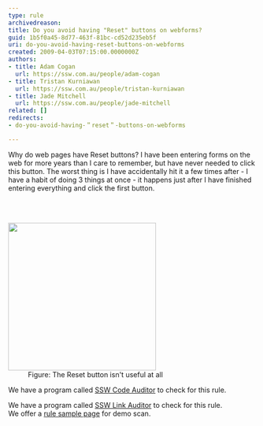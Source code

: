 ```yaml
---
type: rule
archivedreason: 
title: Do you avoid having "Reset" buttons on webforms?
guid: 1b5f0a45-8d77-463f-81bc-cd52d235eb5f
uri: do-you-avoid-having-reset-buttons-on-webforms
created: 2009-04-03T07:15:00.0000000Z
authors:
- title: Adam Cogan
  url: https://ssw.com.au/people/adam-cogan
- title: Tristan Kurniawan
  url: https://ssw.com.au/people/tristan-kurniawan
- title: Jade Mitchell
  url: https://ssw.com.au/people/jade-mitchell
related: []
redirects:
- do-you-avoid-having-＂reset＂-buttons-on-webforms

---
```



Why do web pages have Reset buttons? I have been entering forms on the web for more years than I care to remember, but have never needed to click this button. The worst thing is I have accidentally hit it a few times after - I have a habit of doing 3 things at once - it happens just after I have finished entering everything and click the first button.

<br><excerpt class='endintro'></excerpt><br>
  <span>
<dl class="badImage">
    <dt><img width="300" height="300" alt="" src="/WebSites/RulesToBetterWebsitesLayout/Publishing%20Image/_w/ResetButton_gif.jpg" /> </dt>
    <dd>Figure&#58; The Reset button isn't useful at all </dd>
</dl>
<p style="display&#58;block;" class="productBox">We have a program called <a href="http&#58;//www.ssw.com.au/ssw/CodeAuditor">SSW Code Auditor</a> to check for this rule. </p>
<p style="display&#58;block;" class="productBox">We have a program called <a href="http&#58;//www.ssw.com.au/ssw/LinkAuditor">SSW Link Auditor</a> to check for this rule. <br>
We offer a <a href="http&#58;//www.ssw.com.au/SSW/LinkAuditor/Samples/Rules/NoResetButton.aspx">rule sample page</a> for demo scan.</p>
</span>



